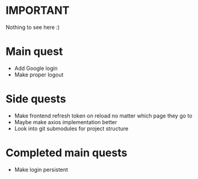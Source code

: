# IMPORTANT

Nothing to see here :)

# Main quest

- Add Google login
- Make proper logout

# Side quests

- Make frontend refresh token on reload no matter which page they go to
- Maybe make axios implementation better
- Look into git submodules for project structure

# Completed main quests

- Make login persistent
